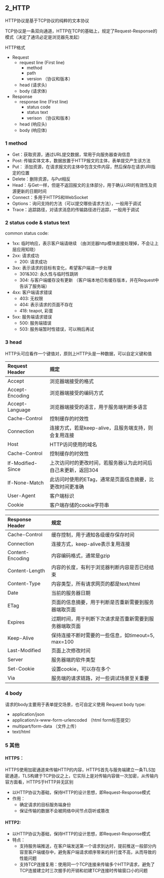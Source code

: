 ## 2_HTTP

HTTP协议是基于TCP协议的纯粹的文本协议

TCP协议是一条双向通道，HTTP在TCP的基础上，规定了Request-Response的模式（决定了通讯必定是浏览器先发起）

HTTP格式
- Request
	- request line (First line)
		- method
		- path
		- version （协议和版本）
	- head (请求头)
	- body (请求体)
- Response
	- response line (First line)
		- status code
		- status text
		- verison （协议和版本）
	- head (响应头)
	- body (响应体)

### 1 method
- Get：获取资源，通过URL提交数据，常用于向服务器查询信息
- Post: 传输实体文本，数据放置于HTTP报文的主体，表单提交产生该方法
- Put： 添加资源，在请求报文的主体中包含文件内容，然后保存在请求URI指定的位置
- Delete：删除资源，与Put相反
- Head：与Get一样，但是不返回报文的主体部分，用于确认URI的有效性及资源更新的日期时间
- Connect：多用于HTTPS和WebSocket
- Options：询问支持的方法（可以提交哪些请求方法），一般用于调试
- Trace：追踪路径，对请求消息的传输路径进行追踪，一般用于调试

### 2 status code & status text
common status code:
- 1xx: 临时响应，表示客户端请继续 （由浏览器http模块直接处理掉，不会让上层应用知晓）
- 2xx: 请求成功
	- 200: 请求成功
- 3xx: 表示请求的目标有变化，希望客户端进一步处理
	- 301&302: 永久性与临时性跳转
	- 304: 与客户端缓存没有更新 （客户端本地已有缓存版本，并在Request中告诉了服务端）
- 4xx: 客户端请求错误
	- 403: 无权限
	- 404: 表示请求的页面不存在
	- 418: teapot, 彩蛋
- 5xx: 服务端请求错误
	- 500: 服务端错误
	- 503: 服务端暂时性错误，可以稍后再试

### 3 head
HTTP头可应看作一个键值对，原则上HTTP头是一种数据，可以自定义键和值

| Request Header     |     规定  |
| :-------- | :--------| 
| Accept   |   浏览器端接受的格式 |
| Accept-Encoding   |   浏览器端接受的编码方式 |
| Accept-Language   |   浏览器端接受的语言，用于服务端判断多语言 |
| Cache-Control  |   控制缓存的时效性 |
| Connection |   连接方式，若是keep-alive，且服务端支持，则会复用连接 |
| Host  |   HTTP访问使用的域名 |
| Cache-Control  |   控制缓存的时效性 |
| If-Modified-Since  |   上次访问时的更改时间，若服务器认为此时间后自己未更新，返回304 |
| If-None-Match  |   此访问时使用的ETag，通常是页面信息摘要，比更改时间更准确 |
| User-Agent  |   客户端标识 |
| Cookie  |   客户端存储的cookie字符串 |

| Response Header     |     规定  |
| :-------- | :--------| 
| Cache-Control   |   缓存控制，用于通知各级缓存保存时间 |
| Connection |   连接方式，keep-alive表示复用连接 |
| Content-Encoding  |   内容编码格式，通常是gzip |
| Content-Length  |   内容的长度，有利于浏览器判断内容是否已经结束 |
| Content-Type  |   内容类型，所有请求网页的都是text/html |
| Date  |   当前的服务器日期 |
| ETag  |  页面的信息摘要，用于判断是否重新需要到服务器端取页面 |
| Expires  |  过期时间，用于判断下次请求是否重新需要到服务器端取页面 |
| Keep-Alive |  保持连接不断时需要的一些信息，如timeout=5, max=100 |
| Last-Modified  |   页面上次修改时间  |
| Server  |  服务器端的软件类型 |
| Set-Cookie |   设置cookie，可以存在多个 |
| Via  |   服务端的请求链路，对一些调试场景至关重要 |

### 4 body
请求的body主要用于表单提交场景，也可自定义使用
Request body type: 
- application/json
- application/x-www-form-urlencoded （html form标签提交）
- multipart/form-data （文件上传）
- text/html

### 5 其他
#### HTTPS：
HTTPS使用加密通道来传输HTTP的内容，HTTPS首先与服务端建立一条TLS加密通道，TLS构建于TCP协议之上，它实际上是对传输内容做一次加密，从传输内容方面看，HTTPS于HTTP并无区别

- 以HTTP协议为基础，保持HTTP的设计思想，即Request-Response模式
- 作用：
	- 确定请求的目标服务端身份
	- 保证传输的数据不会被网络中间节点窃听或篡改

#### HTTP2:

- 以HTTP协议为基础，保持HTTP的设计思想，即Request-Response模式
- 特点：
	- 支持服务端推送，在客户端发送第一个请求到达时，提前推送一般部分内容至客户端缓存中，避免客户端请求顺序带来的并行度不高，从而导致的性能问题
	- 支持TCP连接复用：使用同一个TCP连接来传输多个HTTP请求，避免了TCP连接建立时三次握手的开销和初建TCP连接时传输窗口小的问题

